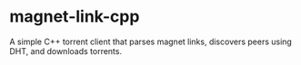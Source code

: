 # magnet-link-cpp
A simple C++ torrent client that parses magnet links, discovers peers using DHT, and downloads torrents.
